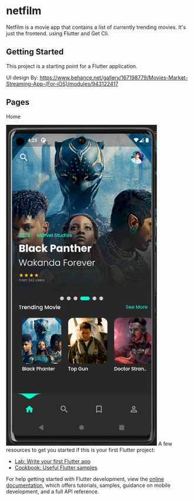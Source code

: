 # netfilm

Netfilm is a movie app that contains a list of currently trending movies. It's just the frontend. using Flutter and Get Cli.

## Getting Started

This project is a starting point for a Flutter application.

UI design By: https://www.behance.net/gallery/167198779/Movies-Market-Streaming-App-(For-iOS)/modules/943122417


## Pages

Home

![alt_text](https://github.com/IndraSty/NetFilm-Flutter/blob/indoradesu/assets/github/home.png)
A few resources to get you started if this is your first Flutter project:

- [Lab: Write your first Flutter app](https://docs.flutter.dev/get-started/codelab)
- [Cookbook: Useful Flutter samples](https://docs.flutter.dev/cookbook)

For help getting started with Flutter development, view the
[online documentation](https://docs.flutter.dev/), which offers tutorials,
samples, guidance on mobile development, and a full API reference.
